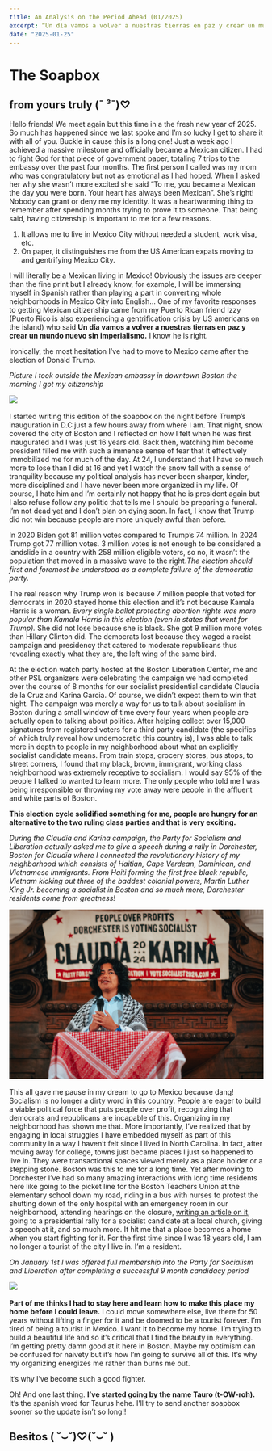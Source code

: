 ```yaml
---
title: An Analysis on the Period Ahead (01/2025)
excerpt: “Un día vamos a volver a nuestras tierras en paz y crear un mundo nuevo sin imperialismo.” 
date: "2025-01-25"
---
```

# The Soapbox
## from yours truly (¯ ³¯)♡

Hello friends! We meet again but this time in a the fresh new year of 2025. So much has happened since we last spoke and I’m so lucky I get to share it with all of you. Buckle in cause this is a long one! Just a week ago I achieved a massive milestone and officially became a Mexican citizen. I had to fight God for that piece of government paper, totaling 7 trips to the embassy over the past four months. The first person I called was my mom who was congratulatory but not as emotional as I had hoped. When I asked her why she wasn’t more excited she said “To me, you became a Mexican the day you were born. Your heart has always been Mexican”. She’s right! Nobody can grant or deny me my identity. It was a heartwarming thing to remember after spending months trying to prove it to someone. That being said, having citizenship is important to me for a few reasons. 

1. It allows me to live in Mexico City without needed a student, work visa, etc. 
2. On paper, it distinguishes me from the US American expats moving to and gentrifying Mexico City.

I will literally be a Mexican living in Mexico! Obviously the issues are deeper than the fine print but I already know, for example, I will be immersing myself in Spanish rather than playing a part in converting whole neighborhoods in Mexico City into English… One of my favorite responses to getting Mexican citizenship came from my Puerto Rican friend Izzy (Puerto Rico is also experiencing a gentrification crisis by US americans on the island) who said **Un día vamos a volver a nuestras tierras en paz y crear un mundo nuevo sin imperialismo.** I know he is right. 

Ironically, the most hesitation I’ve had to move to Mexico came after the election of Donald Trump.

_Picture I took outside the Mexican embassy in downtown Boston the morning I got my citizenship_
<!-- Picture I took outside the Mexican embassy in downtown Boston the morning I got my citizenship -->
![](/images/embassy.png)

I started writing this edition of the soapbox on the night before Trump’s inauguration in D.C just a few hours away from where I am. That night, snow covered the city of Boston and I reflected on how I felt when he was first inaugurated and I was just 16 years old. Back then, watching him become president filled me with such a immense sense of fear that it effectively immobilized me for much of the day. At 24, I understand that I have so much more to lose than I did at 16 and yet I watch the snow fall with a sense of tranquility because my political analysis has never been sharper, kinder, more disciplined and I have never been more organized in my life. Of course, I hate him and I’m certainly not happy that he is president again but I also refuse follow any politic that tells me I should be preparing a funeral. I’m not dead yet and I don’t plan on dying soon. In fact, I know that Trump did not win because people are more uniquely awful than before. 

In 2020 Biden got 81 million votes compared to Trump’s 74 million. In 2024 Trump got 77 million votes. 3 million votes is not enough to be considered a landslide in a country with 258 million eligible voters, so no, it wasn’t the population that moved in a massive wave to the right._The election should first and foremost be understood as a complete failure of the democratic party._ 

The real reason why Trump won is because 7 million people that voted for democrats in 2020 stayed home this election and it’s not because Kamala Harris is a woman.  _Every single ballot protecting abortion rights was more popular than Kamala Harris in this election (even in states that went for Trump)._ She did not lose because she is black. She got 9 million more votes than Hillary Clinton did. The democrats lost because they waged a racist campaign and presidency that catered to moderate republicans thus revealing exactly what they are, the left wing of the same bird. 

At the election watch party hosted at the Boston Liberation Center, me and other PSL organizers were celebrating the campaign we had completed over the course of 8 months for our socialist presidential candidate Claudia de la Cruz and Karina Garcia. Of course, we didn’t expect them to win that night. The campaign was merely a way for us to talk about socialism in Boston during a small window of time every four years when people are actually open to talking about politics. After helping collect over 15,000 signatures from registered voters for a third party candidate (the specifics of which truly reveal how undemocratic this country is), I was able to talk more in depth to people in my neighborhood about what an explicitly socialist candidate means.  From train stops, grocery stores, bus stops, to street corners, I found that my black, brown, immigrant, working class neighborhood was extremely receptive to socialism. I would say 95% of the people I talked to wanted to learn more. The only people who told me I was being irresponsible or throwing my vote away were people in the affluent and white parts of Boston. 

**This election cycle solidified something for me, people are hungry for an alternative to the two ruling class parties and that is very exciting.**

_During the Claudia and Karina campaign, the Party for Socialism and Liberation actually asked me to give a speech during a rally in Dorchester, Boston for Claudia where I connected the revolutionary history of my neighborhood which consists of Haitian, Cape Verdean, Dominican, and Vietnamese immigrants. From Haiti forming the first free black republic, Vietnam kicking out three of the baddest colonial powers, Martin Luther King Jr. becoming a socialist in Boston and so much more, Dorchester residents come from greatness!_
<!-- Picture of me speaking at the Claudia rally -->
![](/images/speech.JPG)

This all gave me pause in my dream to go to Mexico because dang! Socialism is no longer a dirty word in this country. People are eager to build a viable political force that puts people over profit, recognizing that democrats and republicans are incapable of this. Organizing in my neighborhood has shown me that. More importantly, I’ve realized that by engaging in local struggles I have embedded myself as part of this community in a way I haven’t felt since I lived in North Carolina. In fact, after moving away for college, towns just became places I just so happened to live in. They were transactional spaces viewed merely as a place holder or a stepping stone. Boston was this to me for a long time. Yet after moving to Dorchester I’ve had so many amazing interactions with long time residents here like going to the picket line for the Boston Teachers Union at the elementary school down my road, riding in a bus with nurses to protest the shutting down of the only hospital with an emergency room in our neighborhood, attending hearings on the closure, [writing an article on it](https://liberationnews.org/mass-democrats-could-have-saved-carney-hospital-if-they-wanted-to/), going to a presidential rally for a socialist candidate at a local church, giving a speech at it, and so much more. It hit me that a place becomes a home when you start fighting for it. For the first time since I was 18 years old, I am no longer a tourist of the city I live in. I’m a resident.

_On January 1st I was offered full membership into the Party for Socialism and Liberation after completing a successful 9 month candidacy period_
<!-- picture of me drumming in boston rally for palestine -->
![](/images/sexydrummer.JPG)

**Part of me thinks I had to stay here and learn how to make this place my home before I could leave.** I could move somewhere else, live there for 50 years without lifting a finger for it and be doomed to be a tourist forever. I’m tired of being a tourist in Mexico. I want it to become my home. I’m trying to build a beautiful life and so it’s critical that I find the beauty in everything. I’m getting pretty damn good at it here in Boston. Maybe my optimism can be confused for naivety but it’s how I’m going to survive all of this. It’s why my organizing energizes me rather than burns me out. 

It’s why I’ve become such a good fighter.


Oh! And one last thing. **I’ve started going by the name Tauro (t-OW-roh).** It’s the spanish word for Taurus hehe. I’ll try to send another soapbox sooner so the update isn’t so long!!

## Besitos ( ˘⌣˘)♡(˘⌣˘ )